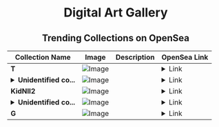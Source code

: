 <div align="center">

# Digital Art Gallery

## Trending Collections on OpenSea

| Collection Name                       | Image                                                                                     | Description                       | OpenSea Link                                                                                          |
|---------------------------------------|-------------------------------------------------------------------------------------------|-----------------------------------|--------------------------------------------------------------------------------------------------------|
| **T** | ![Image](https://i.seadn.io/s/raw/files/996913debefdf1bfb635c222ad2c92ea.jpg?w=500&auto=format?w=200&auto=format) |  | <details><summary>Link</summary>[T](https://opensea.io/collection/t-2690)</details> |
| **<details><summary>Unidentified co...</summary>Unidentified contract 41511d64-e693-4a7b-a3d6-2873f0f12216</details>** | ![Image](https://i.seadn.io/s/raw/files/a837708742ad8afcb35eb60ba787976d.jpg?w=500&auto=format?w=200&auto=format) |  | <details><summary>Link</summary>[Unidentified contract 41511d64-e693-4a7b-a3d6-2873f0f12216](https://opensea.io/collection/unidentified-contract-41511d64-e693-4a7b-a3d6-2873)</details> |
| **KidNll2** | ![Image](https://i.seadn.io/s/raw/files/db2b6563346542f69bfc3aa3a68c7785.png?w=500&auto=format?w=200&auto=format) |  | <details><summary>Link</summary>[KidNll2](https://opensea.io/collection/kidnll2)</details> |
| **<details><summary>Unidentified co...</summary>Unidentified contract f0c8e725-ff21-4150-aa61-c42f7364ece9</details>** | ![Image](https://i.seadn.io/s/raw/files/cf57d187551dd413e4295042fa0b97b2.jpg?w=500&auto=format?w=200&auto=format) |  | <details><summary>Link</summary>[Unidentified contract f0c8e725-ff21-4150-aa61-c42f7364ece9](https://opensea.io/collection/unidentified-contract-f0c8e725-ff21-4150-aa61-c42f)</details> |
| **G** | ![Image](https://i.seadn.io/s/raw/files/ac06a72eb8661259c05b6687c03ee841.jpg?w=500&auto=format?w=200&auto=format) |  | <details><summary>Link</summary>[G](https://opensea.io/collection/g-2144)</details> |

</div>